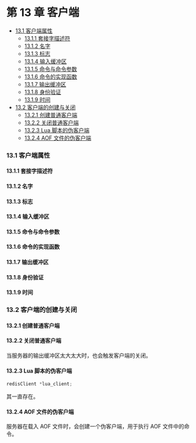 # 第 13 章 客户端

<!-- @import "[TOC]" {cmd="toc" depthFrom=3 depthTo=6 orderedList=false} -->

<!-- code_chunk_output -->

- [13.1 客户端属性](#131-客户端属性)
  - [13.1.1 套接字描述符](#1311-套接字描述符)
  - [13.1.2 名字](#1312-名字)
  - [13.1.3 标志](#1313-标志)
  - [13.1.4 输入缓冲区](#1314-输入缓冲区)
  - [13.1.5 命令与命令参数](#1315-命令与命令参数)
  - [13.1.6 命令的实现函数](#1316-命令的实现函数)
  - [13.1.7 输出缓冲区](#1317-输出缓冲区)
  - [13.1.8 身份验证](#1318-身份验证)
  - [13.1.9 时间](#1319-时间)
- [13.2 客户端的创建与关闭](#132-客户端的创建与关闭)
  - [13.2.1 创建普通客户端](#1321-创建普通客户端)
  - [13.2.2 关闭普通客户端](#1322-关闭普通客户端)
  - [13.2.3 Lua 脚本的伪客户端](#1323-lua-脚本的伪客户端)
  - [13.2.4 AOF 文件的伪客户端](#1324-aof-文件的伪客户端)

<!-- /code_chunk_output -->

### 13.1 客户端属性

#### 13.1.1 套接字描述符

#### 13.1.2 名字

#### 13.1.3 标志

#### 13.1.4 输入缓冲区

#### 13.1.5 命令与命令参数

#### 13.1.6 命令的实现函数

#### 13.1.7 输出缓冲区

#### 13.1.8 身份验证

#### 13.1.9 时间

### 13.2 客户端的创建与关闭

#### 13.2.1 创建普通客户端

#### 13.2.2 关闭普通客户端

当服务器的输出缓冲区太大太大时，也会触发客户端的关闭。

#### 13.2.3 Lua 脚本的伪客户端

```c
redisClient *lua_client;
```

其一直存在。

#### 13.2.4 AOF 文件的伪客户端

服务器在载入 AOF 文件时，会创建一个伪客户端，用于执行 AOF 文件中的命令。

